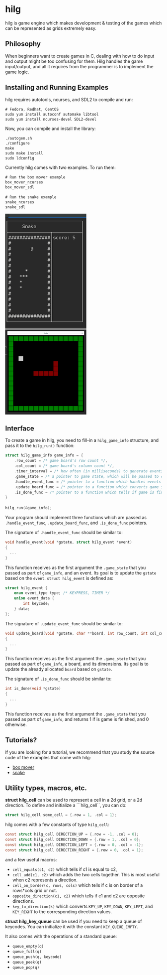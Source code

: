 # hilg

hilg is game engine which makes development & testing of the games which can be represented as grids extremely easy.

## Philosophy

When beginners want to create games in C, dealing with how to do input and output might be too confusing for them.
Hilg handles the game input/output, and all it requires from the programmer is to implement the game logic.

## Installing and Running Examples

hilg requires autotools, ncurses, and SDL2 to compile and run:

```
# Fedora, Redhat, CentOS
sudo yum install autoconf automake libtool
sudo yum install ncurses-devel SDL2-devel
```

Now, you can compile and install the library:

```
./autogen.sh
./configure
make
sudo make install
sudo ldconfig
```

Currently hilg comes with two examples. To run them:

```
# Run the box mover example
box_mover_ncurses
box_mover_sdl

# Run the snake example
snake_ncurses
snake_sdl
```

![Screenshot](screenshot_ncurses.png)
![Screenshot](screenshot_sdl.png)


## Interface
To create a game in hilg, you need to fill-in a ```hilg_game_info``` structure, and pass it to the ```hilg_run()``` function:

```C
struct hilg_game_info game_info = {
    .row_count = /* game board's row count */,
    .col_count = /* game board's column count */,
    .timer_interval = /* how often (in milliseconds) to generate events. 0 for never. */,
    .game_state = /* a pointer to game state, which will be passed to callback functions */,
    .handle_event_func = /* pointer to a function which handles events and updates game state */,
    .update_board_func = /* pointer to a function which converts game state to a board */,
    .is_done_func = /* pointer to a function which tells if game is finished or not */
}

hilg_run(&game_info);
```

Your program should implement three functions which are passed as ```.handle_event_func```,
```.update_board_func```, and ```.is_done_func``` pointers.

The signature of ```.handle_event_func``` should be similar to:

```C
void handle_event(void *gstate, struct hilg_event *event)
{
  ...
}
```

This function receives as the first argument the ```.game_state``` that you passed as part of ```game_info```,
and an event. Its goal is to update the ```gstate``` based on the ```event```. ```struct hilg_event``` is defined as:

```C
struct hilg_event {
	enum event_type type; /* KEYPRESS, TIMER */
	union event_data {
		int keycode;
	} data;
};
```

The signature of ```.update_event_func``` should be similar to:

```C
void update_board(void *gstate, char **board, int row_count, int col_count)
{
  ...
}
```

This function receives as the first argument the ```.game_state``` that you passed as part of ```game_info```,
a board, and its dimensions. Its goal is to update the already allocated ```board``` based on ```gstate```.

The signature of ```.is_done_func``` should be similar to:

```C
int is_done(void *gstate)
{
  ...
}
```

This function receives as the first argument the ```.game_state``` that you passed as part of ```game_info```,
and returns 1 if is game is finished, and 0 otherwise.

## Tutorials?
If you are looking for a tutorial, we recommend that you study the source code of the examples that come with hilg:
* [box mover](examples/box_mover.c)
* [snake](examples/snake.c)

## Utility types, macros, etc.

**struct hilg_cell** can be used to represent a cell in a 2d grid, or a 2d direction. To define and initialize
a ```hilg_cell``, you can do:

```C
struct hilg_cell some_cell = {.row = 1, .col = 1};
```

hilg comes with a few constants of type ```hilg_cell```:

```C
const struct hilg_cell DIRECTION_UP = {.row = -1, .col = 0};
const struct hilg_cell DIRECTION_DOWN = {.row = 1, .col = 0};
const struct hilg_cell DIRECTION_LEFT = {.row = 0, .col = -1};
const struct hilg_cell DIRECTION_RIGHT = {.row = 0, .col = 1};
```

and a few useful macros:

* ```cell_equals(c1, c2)``` which tells if c1 is equal to c2,
* ```cell_add(c1, c2)``` which adds the two cells together. This is most useful when c2 represents a direction.
* ```cell_on_border(c, rows, cols)``` which tells if c is on border of a rows*cols grid or not.
* ```opposite_direction(c1, c2)``` which tells if c1 and c2 are opposite directions.
* ```key_to_direction(k)``` which converts ```KEY_UP```, ```KEY_DOWN```, ```KEY_LEFT```, and ```KEY_RIGHT``` to the
  corresponding direction values.
 
**struct hilg_key_queue** can be used if you need to keep a queue of keycodes. You can initialize it with
the constant ```KEY_QUEUE_EMPTY```.

It also comes with the operations of a standard queue:
* ```queue_empty(q)```
* ```queue_full(q)```
* ```queue_push(q, keycode)```
* ```queue_peek(q)```
* ```queue_pop(q)```


